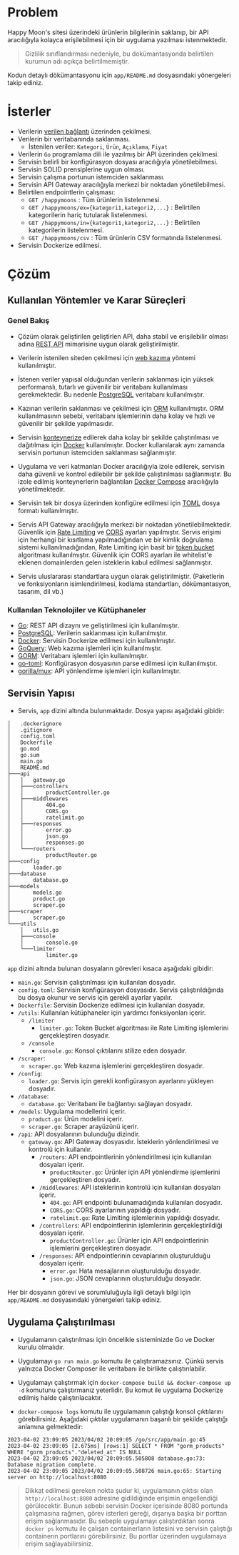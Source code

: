 # Problem

Happy Moon's sitesi üzerindeki ürünlerin bilgilerinin saklanıp, bir API
aracılığıyla kolayca erişilebilmesi için bir uygulama yazılması istenmektedir.

> Gizlilik sınıflandırması nedeniyle, bu dokümantasyonda belirtilen kurumun adı açıkça belirtilmemiştir.

Kodun detaylı dökümantasyonu için `app/README.md` dosyasındaki yönergeleri takip ediniz.

# İsterler

- Verilerin [verilen bağlantı](https://happymoonsemaar.jacca.com/Menu?C=view_tr_happymoonsemaar_99) üzerinden çekilmesi.
- Verilerin bir veritabanında saklanması.
  - İstenilen veriler: `Kategori`, `Ürün`, `Açıklama`, `Fiyat`
- Verilerin `Go` programlama dili ile yazılmış bir API üzerinden çekilmesi.
- Servisin belirli bir konfigürasyon dosyası aracılığıyla yönetilebilmesi.
- Servisin SOLID prensiplerine uygun olması.
- Servisin çalışma portunun istemciden saklanması.
- Servisin API Gateway aracılığıyla merkezi bir noktadan yönetilebilmesi.
- Belirtilen endpointlerin çalışması:
    - `GET /happymoons` : Tüm ürünlerin listelenmesi.
    - `GET /happymoons/ex={kategori1,kategori2,...}` : Belirtilen kategorilerin hariç tutularak listelenmesi.
    - `GET /happymoons/in={kategori1,kategori2,...}` : Belirtilen kategorilerin listelenmesi.
    - `GET /happymoons/csv` : Tüm ürünlerin CSV formatında listelenmesi.
- Servisin Dockerize edilmesi.

# Çözüm

## Kullanılan Yöntemler ve Karar Süreçleri

### Genel Bakış

- Çözüm olarak geliştirilen geliştirlen API, daha stabil ve erişilebilir olması adına [REST API](https://en.wikipedia.org/wiki/Representational_state_transfer) mimarisine uygun olarak geliştirilmiştir.

- Verilerin istenilen siteden çekilmesi için [web kazıma](https://en.wikipedia.org/wiki/Web_scraping) yöntemi kullanılmıştır.

- İstenen veriler yapısal olduğundan verilerin saklanması için yüksek performanslı, tutarlı ve güvenilir bir veritabanı kullanılması gerekmektedir. Bu nedenle [PostgreSQL](https://www.postgresql.org/) veritabanı kullanılmıştır.

- Kazınan verilerin saklanması ve çekilmesi için [ORM](https://en.wikipedia.org/wiki/Object-relational_mapping) kullanılmıştır. ORM kullanılmasının sebebi, veritabanı işlemlerinin daha kolay ve hızlı ve güvenilir bir şekilde yapılmasıdır.

- Servisin [konteynerize](https://en.wikipedia.org/wiki/Containerization) edilerek daha kolay bir şekilde çalıştırılması ve dağıtılması için [Docker](https://www.docker.com/) kullanılmıştır. Docker kullanılarak aynı zamanda servisin portunun istemciden saklanması sağlanmıştır.

- Uygulama ve veri katmanları Docker aracılığıyla izole edilerek, servisin daha güvenli ve kontrol edilebilir bir şekilde çalıştırılması sağlanmıştır. Bu izole edilmiş konteynerlerin bağlantıları [Docker Compose](https://docs.docker.com/compose/) aracılığıyla yönetilmektedir.

- Servisin tek bir dosya üzerinden konfigüre edilmesi için [TOML](https://toml.io/en/) dosya formatı kullanılmıştır.

- Servis API Gateway aracılığıyla merkezi bir noktadan yönetilebilmektedir. Güvenlik için [Rate Limiting](https://en.wikipedia.org/wiki/Rate_limiting) ve [CORS](https://developer.mozilla.org/en-US/docs/Web/HTTP/CORS) ayarları yapılmıştır. Servis erişimi için herhangi bir kısıtlama yapılmadığından ve bir kimlik doğrulama sistemi kullanılmadığından, Rate Limiting için basit bir [token bucket](https://en.wikipedia.org/wiki/Token_bucket) algoritması kullanılmıştır. Güvenlik için CORS ayarları ile whitelist'e eklenen domainlerden gelen isteklerin kabul edilmesi sağlanmıştır.

- Servis uluslararası standartlara uygun olarak geliştirilmiştir. (Paketlerin ve fonksiyonların isimlendirilmesi, kodlama standartları, dökümantasyon, tasarım, dil vb.)

### Kullanılan Teknolojiler ve Kütüphaneler

- [Go](https://golang.org/): REST API dizaynı ve geliştirilmesi için kullanılmıştır.
- [PostgreSQL](https://www.postgresql.org/): Verilerin saklanması için kullanılmıştır.
- [Docker](https://www.docker.com/): Servisin Dockerize edilmesi için kullanılmıştır.
- [GoQuery](https://github.com/PuerkitoBio/goquery): Web kazıma işlemleri için kullanılmıştır.
- [GORM](https://gorm.io/): Veritabanı işlemleri için kullanılmıştır.
- [go-toml](github.com/pelletier/go-toml): Konfigürasyon dosyasının parse edilmesi için kullanılmıştır.
- [gorilla/mux](https://github.com/gorilla/mux): API yönlendirme işlemleri için kullanılmıştır.


## Servisin Yapısı

- Servis, `app` dizini altında bulunmaktadır. Dosya yapısı aşağıdaki gibidir:

```
│   .dockerignore
│   .gitignore
│   config.toml
│   Dockerfile
│   go.mod
│   go.sum
│   main.go
│   README.md
├───api
│   │   gateway.go
│   ├───controllers
│   │       productController.go
│   ├───middlewares
│   │       404.go
│   │       CORS.go
│   │       ratelimit.go
│   ├───responses
│   │       error.go
│   │       json.go
│   │       responses.go
│   └───routers
│           productRouter.go
├───config
│       loader.go
├───database
│       database.go
├───models
│       models.go
│       product.go
│       scraper.go
├───scraper
│       scraper.go
└───utils
    │   utils.go
    ├───console
    │       console.go
    └───limiter
            limiter.go

```

`app` dizini altında bulunan dosyaların görevleri kısaca aşağıdaki gibidir:

- `main.go`: Servisin çalıştırılması için kullanılan dosyadır.
- `config.toml`: Servisin konfigürasyon dosyasıdır. Servis çalıştırıldığında bu dosya okunur ve servis için gerekli ayarlar yapılır.
- `Dockerfile`: Servisin Dockerize edilmesi için kullanılan dosyadır.
- `/utils`: Kullanılan kütüphaneler için yardımcı fonksiyonları içerir.
    - `/limiter`
        - `limiter.go`: Token Bucket algoritması ile Rate Limiting işlemlerini gerçekleştiren dosyadır.
    - `/console`
        - `console.go`: Konsol çıktılarını stilize eden dosyadır.
- `/scraper`:
    - `scraper.go`: Web kazıma işlemlerini gerçekleştiren dosyadır.
- `/config`:
    - `loader.go`: Servis için gerekli konfigürasyon ayarlarını yükleyen dosyadır.
- `/database`:
    - `database.go`: Veritabanı ile bağlantıyı sağlayan dosyadır.
- `/models`: Uygulama modellerini içerir.
    - `product.go`: Ürün modelini içerir.
    - `scraper.go`: Scraper arayüzünü içerir.
- `/api`: API dosyalarının bulunduğu dizindir.
  - `gateway.go`: API Gateway dosyasıdır. İsteklerin yönlendirilmesi ve kontrolü için kullanılır.
    - `/routers`: API endpointlerinin yönlendirilmesi için kullanılan dosyaları içerir.
      - `productRouter.go`: Ürünler için API yönlendirme işlemlerini gerçekleştiren dosyadır.
    - `/middlewares`: API isteklerinin kontrolü için kullanılan dosyaları içerir.
        - `404.go`: API endpointi bulunamadığında kullanılan dosyadır.
        - `CORS.go`: CORS ayarlarının yapıldığı dosyadır.
        - `ratelimit.go`: Rate Limiting işlemlerinin yapıldığı dosyadır.
    - `/controllers`: API endpointlerinin işlemlerinin gerçekleştirildiği dosyaları içerir.
        - `productController.go`: Ürünler için API endpointlerinin işlemlerini gerçekleştiren dosyadır.
    - `/responses`: API endpointlerinin cevaplarının oluşturulduğu dosyaları içerir.
        - `error.go`: Hata mesajlarının oluşturulduğu dosyadır.
        - `json.go`: JSON cevaplarının oluşturulduğu dosyadır.
  

Her bir dosyanın görevi ve sorumluluğuyla ilgli detaylı bilgi için `app/README.md` dosyasındaki yönergeleri takip ediniz.

## Uygulama Çalıştırılması

- Uygulamanın çalıştırılması için öncelikle sisteminizde Go ve Docker kurulu olmalıdır.

- Uygulamayı `go run main.go` komutu ile çalıştıramazsınız. Çünkü servis yalnızca Docker Composer ile veritabanı ile birlikte çalıştırılabilir. 

- Uygulamayı çalıştırmak için `docker-compose build && docker-compose up -d` komutunu çalıştırmanız yeterlidir. Bu komut ile uygulama Dockerize edilmiş halde çalıştırılacaktır.

- `docker-compose logs` komutu ile uygulamanın çalıştığı konsol çıktılarını görebilirsiniz. Aşağıdaki çıktılar uygulamanın başarılı bir şekilde çalıştığı anlamına gelmektedir:

```
2023-04-02 23:09:05 2023/04/02 20:09:05 /go/src/app/main.go:45
2023-04-02 23:09:05 [2.675ms] [rows:1] SELECT * FROM "gorm_products" WHERE "gorm_products"."deleted_at" IS NULL
2023-04-02 23:09:05 2023/04/02 20:09:05.505808 database.go:73: Database migration complete.
2023-04-02 23:09:05 2023/04/02 20:09:05.508726 main.go:65: Starting server on http://localhost:8080
```

> Dikkat edilmesi gereken nokta şudur ki, uygulamanın çıktısı olan `http://localhost:8080` adresine gidildiğinde erişimin engellendiği görülecektir. Bunun sebebi servisin Docker içerisinde 8080 portunda çalışmasına rağmen, görev isterleri gereği, dışarıya başka bir porttan erişim sağlanmasıdır. Bu sebeple uygulamayı çalıştırdıktan sonra `docker ps` komutu ile çalışan containerların listesini ve servisin çalıştığı containerın portlarını görebilirsiniz. Bu portlar üzerinden uygulamaya erişim sağlayabilirsiniz.